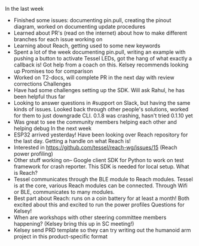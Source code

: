 In the last week
* Finished some issues: documenting pin.pull, creating the pinout diagram, worked on documenting update procedures
* Learned about PR's (read on the internet) about how to make different branches for each issue working on
* Learning about Reach, getting used to some new keywords
* Spent a lot of the week documenting pin.pull, writing an example with pushing a button to activate Tessel LEDs, got the hang of what exactly a callback is! Got help from a coach on this. Kelsey recommends looking up Promises too for comparison
* Worked on T2-docs, will complete PR in the next day with review corrections
Challenges
* Have had some challenges setting up the SDK. Will ask Rahul, he has been helpful thus far
* Looking to answer questions in #support on Slack, but having the same kinds of issues. Looked back through other people's solutions, worked for them to just downgrade CLI. 0.1.8 was crashing, hasn't tried 0.1.10 yet
* Was great to see the community members helping each other and helping debug
In the next week
* ESP32 arrived yesterday! Have been looking over Reach repository for the last day. Getting a handle on what Reach is!
* Interested in https://github.com/tessel/reach-wg/issues/15 (Reach power profiling)
* Other stuff working on– Google client SDK for Python to work on test framework for crash reporter. This SDK is needed for local setup.
What is Reach?
* Tessel communicates through the BLE module to Reach modules. Tessel is at the core, various Reach modules can be connected. Through Wifi or BLE, communicates to many modules.
* Best part about Reach: runs on a coin battery for at least a month! Both excited about this and excited to run the power profiles
Questions for Kelsey!
* When are workshops with other steering committee members happening? (Kelsey bring this up in SC meeting!)
* Kelsey send PRD template so they can try writing out the humanoid arm project in this product-specific format
